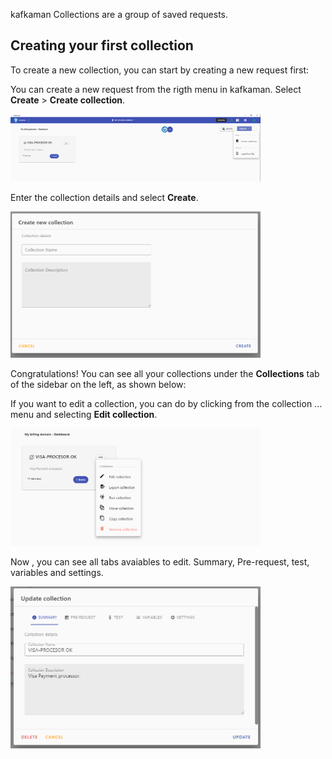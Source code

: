 kafkaman Collections are a group of saved requests.

## Creating your first collection

To create a new collection, you can start by creating a new request first:

You can create a new request from the rigth menu in kafkaman. Select __Create__ &gt; __Create collection__.

<img alt="Create new request sidebar" src="https://raw.githubusercontent.com/kafkaman-lab/kafkaman-learning-center/main/assets/createCollectionMenu.png" width="400px"/>

Enter the collection details and select **Create**.

<img alt="Save request to collection" src="https://raw.githubusercontent.com/kafkaman-lab/kafkaman-learning-center/main/assets/createCollection.png" width="400px"/>


Congratulations! You can see all your collections under the **Collections** tab of the sidebar on the left, as shown below:

If you want to edit a collection, you can do by clicking from the collection ... menu and selecting **Edit collection**.

<img alt="Collection sidebar" src="https://raw.githubusercontent.com/kafkaman-lab/kafkaman-learning-center/main/assets/editCollectionMenu.png" width="400px"/>

Now , you can see all tabs avaiables to edit. Summary, Pre-request, test, variables and settings.


<img alt="Collection sidebar" src="https://raw.githubusercontent.com/kafkaman-lab/kafkaman-learning-center/main/assets/editCollection.png" width="400px"/>
